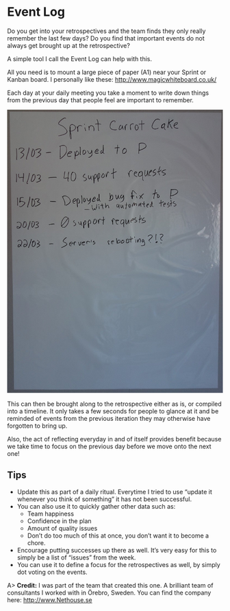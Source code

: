 # Event Log

Do you get into your retrospectives and the team finds they only really remember the last few days? Do you find that important events do not always get brought up at the retrospective?

A simple tool I call the Event Log can help with this.

All you need is to mount a large piece of paper (A1) near your Sprint or Kanban board. I personally like these: <http://www.magicwhiteboard.co.uk/>

Each day at your daily meeting you take a moment to write down things from the previous day that people feel are important to remember.

![Event Log](images/event-log.jpg)

This can then be brought along to the retrospective either as is, or compiled into a timeline. It only takes a few seconds for people to glance at it and be reminded of events from the previous iteration they may otherwise have forgotten to bring up. 

Also, the act of reflecting everyday in and of itself provides benefit because we take time to focus on the previous day before we move onto the next one!

## Tips
- Update this as part of a daily ritual. Everytime I tried to use “update it whenever you think of something” it has not been successful.
- You can also use it to quickly gather other data such as:
  * Team happiness
  * Confidence in the plan
  * Amount of quality issues
  * Don’t do too much of this at once, you don’t want it to become a chore.
- Encourage putting successes up there as well. It’s very easy for this to simply be a list of “issues” from the week.
- You can use it to define a focus for the retrospectives as well, by simply dot voting on the events.

A> **Credit:** I was part of the team that created this one. A brilliant team of consultants I worked with in Örebro, Sweden. You can find the company here: <http://www.Nethouse.se>